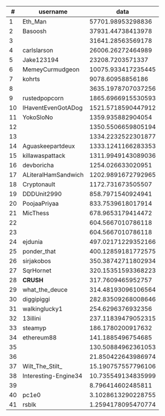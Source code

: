 | #  | username             | data               |
| -- | -------------------- | ------------------ |
| 1  | Eth_Man              | 57701.98953298836  |
| 2  | Basoosh              | 37931.44738413978  |
| 3  |                      | 31641.28563569178  |
| 4  | carlslarson          | 26006.26272464989  |
| 5  | Jake123194           | 23208.7203571337   |
| 6  | MemeyCurmudgeon      | 10075.933417235445 |
| 7  | kohrts               | 9078.60958856186   |
| 8  |                      | 3635.1978707037256 |
| 9  | rustedpopcorn        | 1865.6966915530593 |
| 10 | IHaventEvenGotADog   | 1521.5718590447912 |
| 11 | YokoSloNo            | 1359.935882904054  |
| 12 |                      | 1350.5506659805194 |
| 13 |                      | 1334.2232522301877 |
| 14 | Aguaskeepartdeux     | 1333.1241166283353 |
| 15 | killawaspattack      | 1311.9949143089036 |
| 16 | devboricha           | 1254.026633020951  |
| 17 | ALiteralHamSandwich  | 1202.9891672792965 |
| 18 | Cryptonault          | 1172.731673505507  |
| 19 | DDDUnit2990          | 858.7971540924941  |
| 20 | PoojaaPriyaa         | 833.7539618017914  |
| 21 | MicThess             | 678.9653179414472  |
| 22 |                      | 604.5667010786118  |
| 23 |                      | 604.5667010786118  |
| 24 | ejdunia              | 497.02171229352166 |
| 25 | ponder_that          | 400.12859181772575 |
| 26 | sirjakobos           | 350.38742711802934 |
| 27 | SqrHornet            | 320.15351593368223 |
| 28 | __CRUSH__            | 317.7609465952757  |
| 29 | what_the_deuce       | 314.48193096106564 |
| 30 | diggipiggi           | 282.83509268008646 |
| 31 | walkinglucky1        | 254.6296376932356  |
| 32 | 13illini             | 237.11839479052315 |
| 33 | steamyp              | 186.1780200917632  |
| 34 | ethereum88           | 141.1885496754685  |
| 35 |                      | 130.50884962361053 |
| 36 |                      | 21.850422643986974 |
| 37 | Wilt_The_Stilt_      | 15.190757557796106 |
| 38 | Interesting-Engine34 | 10.735549134835999 |
| 39 |                      | 8.796414602485811  |
| 40 | pc1e0                | 3.1028613290228755 |
| 41 | rsblk                | 1.2594178095470774 |
